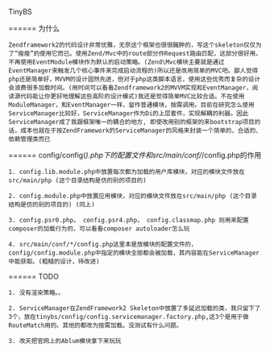 TinyBS

======
为什么

	Zendframework2的代码设计非常优雅，无奈这个框架也很很臃肿的，写这个skeleton仅仅为了“瘦瘦”的使用它而已。使用Zend/Mvc中的route部分作Request路由匹配，这部分很好用。不再使用EventModule模块作为默认的启动策略。(Zend\Mvc模块主要就是通过EventManager来触发几个核心事件来完成启动流程的)所以还是改用简单的MVC吧。鄙人觉得php还是简单好，MVVM的设计固然先进，但对于php这类脚本语言，使用这些优秀而复杂的设计会浪费很多加载时间。(用时间可以看看Zendframework2的MVVM实现和EventManager，阅读源代码能让你更好地理解这些高阶的设计模式)我还是觉得简单MVC比较合适。不在使用ModuleManager，和EventManager一样，留作普通模块，按需调用。目前在研究怎么使用ServiceManager比较好，ServiceManager作为Di的上层套件，实现解耦的利器。因此ServiceManager成了我跟框架唯一的耦合的地方, 即使改用别的框架的来bootstrap项目的话，成本也就在于按ZendFramework的ServiceManager的风格来封装一个简单的、合适的、依赖管理类而已

======
config/config(*).php下的配置文件和src/main/conf/*/config.php的作用

    1. config.lib.module.php中放置每次都为加载的用户库模块，对应的模块文件放在src/main/php (这个目录结构是仿的别的项目的)
    
    2. config.module.php中放置应用模块，对应的模块文件放在src/main/php (这个目录结构是仿的别的项目的) (同上)
    
    3. config.psr0.php， config.psr4.php， config.classmap.php 则用来配置composer的加载行为的，可以看看composer autoloader怎么玩
    
    4. src/main/conf/*/config.php这里本是放模块的配置文件的，config/config.module.php中指定的模块全部都会被加载，其内容能在ServiceManager中能获取。(粗糙的设计，待改进)

======
TODO

    1. 没有渲染策略。。
    
    2. ServiceManager在ZendFramework2 Skeleton中放置了多延迟加载的类，我只留下了3个，放在tinybs/config/config.servicemanager.factory.php,这3个是用于做RouteMatch用的。其他的都改为按需加载。没测试有什么问题。
    
    3. 改天把官网上的Ablum模块拿下来玩玩
